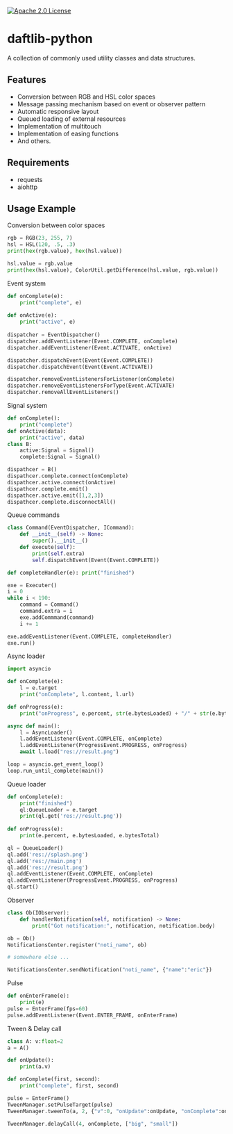 [![Apache 2.0 License](https://img.shields.io/badge/license-Apache-blue.svg?style=flat)](LICENSE.md)

# daftlib-python
A collection of commonly used utility classes and data structures.

## Features
- Conversion between RGB and HSL color spaces
- Message passing mechanism based on event or observer pattern
- Automatic responsive layout
- Queued loading of external resources
- Implementation of multitouch
- Implementation of easing functions
- And others.

## Requirements
- requests
- aiohttp

## Usage Example
Conversion between color spaces
```python
rgb = RGB(23, 255, 7)
hsl = HSL(120, .5, .3)
print(hex(rgb.value), hex(hsl.value))

hsl.value = rgb.value
print(hex(hsl.value), ColorUtil.getDifference(hsl.value, rgb.value))
```

Event system
```python
def onComplete(e):
    print("complete", e)
    
def onActive(e):
    print("active", e)
    
dispatcher = EventDispatcher()
dispatcher.addEventListener(Event.COMPLETE, onComplete)
dispatcher.addEventListener(Event.ACTIVATE, onActive)

dispatcher.dispatchEvent(Event(Event.COMPLETE))
dispatcher.dispatchEvent(Event(Event.ACTIVATE))

dispatcher.removeEventListenersForListener(onComplete)
dispatcher.removeEventListenersForType(Event.ACTIVATE)
dispatcher.removeAllEventListeners()
```

Signal system
```python
def onComplete():
    print("complete")
def onActive(data):
    print("active", data)
class B:
    active:Signal = Signal()
    complete:Signal = Signal()

dispathcer = B()
dispathcer.complete.connect(onComplete)
dispathcer.active.connect(onActive)
dispathcer.complete.emit()
dispathcer.active.emit([1,2,3])
dispathcer.complete.disconnectAll()
```

Queue commands
```python
class Command(EventDispatcher, ICommand):
    def __init__(self) -> None:
        super().__init__()
    def execute(self):
        print(self.extra)
        self.dispatchEvent(Event(Event.COMPLETE))

def completeHandler(e): print("finished")

exe = Executer()
i = 0
while i < 190:
    command = Command()
    command.extra = i
    exe.addCommmand(command)
    i += 1

exe.addEventListener(Event.COMPLETE, completeHandler)
exe.run()
```

Async loader
```python
import asyncio

def onComplete(e):
    l = e.target
    print("onComplete", l.content, l.url)

def onProgress(e):
    print("onProgress", e.percent, str(e.bytesLoaded) + "/" + str(e.bytesTotal))

async def main():
    l = AsyncLoader()
    l.addEventListener(Event.COMPLETE, onComplete)
    l.addEventListener(ProgressEvent.PROGRESS, onProgress)
    await l.load("res://result.png")

loop = asyncio.get_event_loop()
loop.run_until_complete(main())
```

Queue loader
```python
def onComplete(e):
    print("finished")
    ql:QueueLoader = e.target
    print(ql.get('res://result.png'))
   
def onProgress(e):
    print(e.percent, e.bytesLoaded, e.bytesTotal)

ql = QueueLoader()
ql.add('res://splash.png')
ql.add('res://main.png')
ql.add('res://result.png')
ql.addEventListener(Event.COMPLETE, onComplete)
ql.addEventListener(ProgressEvent.PROGRESS, onProgress)
ql.start()
```

Observer
```python
class Ob(IObserver):
    def handlerNotification(self, notification) -> None:
        print("Got notification:", notification, notification.body)

ob = Ob()
NotificationsCenter.register("noti_name", ob)

# somewhere else ...

NotificationsCenter.sendNotification("noti_name", {"name":"eric"})
```

Pulse
```python
def onEnterFrame(e):
    print(e)
pulse = EnterFrame(fps=60)
pulse.addEventListener(Event.ENTER_FRAME, onEnterFrame)
```

Tween & Delay call
```python
class A: v:float=2
a = A()

def onUpdate():
    print(a.v)

def onComplete(first, second):
    print("complete", first, second)

pulse = EnterFrame()
TweenManager.setPulseTarget(pulse)
TweenManager.tweenTo(a, 2, {"v":0, "onUpdate":onUpdate, "onComplete":onComplete, "onCompleteParams":[1024, 2048], "ease":Easing.backEaseInOut})

TweenManager.delayCall(4, onComplete, ["big", "small"])
```
